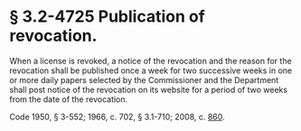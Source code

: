# § 3.2-4725 Publication of revocation.

<p>When a license is revoked, a notice of the revocation and the reason for the revocation shall be published once a week for two successive weeks in one or more daily papers selected by the Commissioner and the Department shall post notice of the revocation on its website for a period of two weeks from the date of the revocation.</p><p>Code 1950, § 3-552; 1966, c. 702, § 3.1-710; 2008, c. <a href='http://lis.virginia.gov/cgi-bin/legp604.exe?081+ful+CHAP0860'>860</a>.</p>